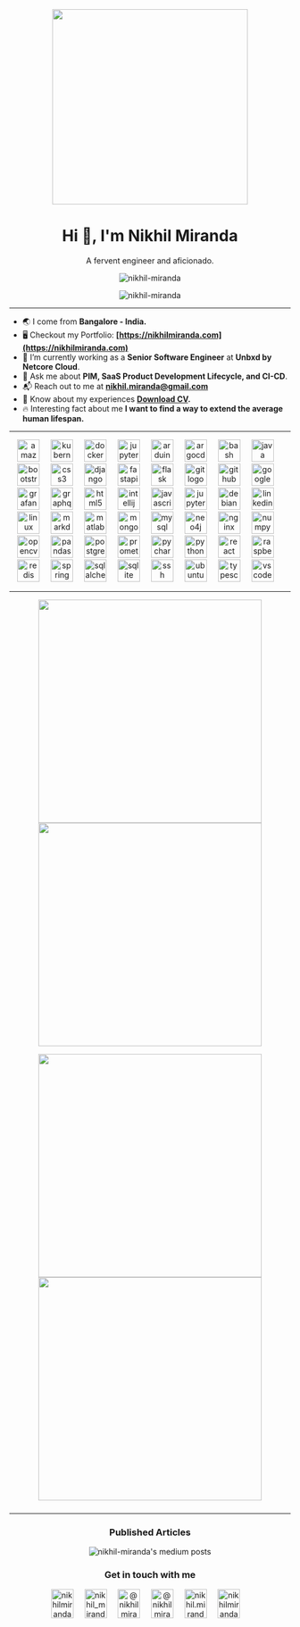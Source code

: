 <div align="center">
  <img height="350" src="https://cdn.dribbble.com/users/730703/screenshots/6581243/avento.gif"  />
</div>

<h1 align="center">Hi 👋, I'm Nikhil Miranda</h1>
<p align="center">A fervent engineer and aficionado.</p>

<p align="center" href="https://github.com/nikhil-miranda"> <img src="https://komarev.com/ghpvc/?username=nikhil-miranda&label=Profile%20views&color=0e75b6&style=flat" alt="nikhil-miranda" /> </p>



<p align="center" href="https://github.com/nikhil-miranda" target="blank"> <img  src="https://github-profile-trophy.vercel.app/?username=nikhil-miranda&row=1&column=8" alt="nikhil-miranda"/></p>

<hr>

- 🌏 I come from **Bangalore - India.**
- 🖥️ Checkout my Portfolio: **[https://nikhilmiranda.com](https://nikhilmiranda.com)**
- 💼 I’m currently working as a **Senior Software Engineer** at **Unbxd by Netcore Cloud**.
- 💬 Ask me about **PIM, SaaS Product Development Lifecycle, and CI-CD**.
- 📬 Reach out to me at **nikhil.miranda@gmail.com**
- 📄 Know about my experiences **[Download CV](https://student.nikhilmiranda.com/media/nikhil_resume_v6.3.pdf).**
- 🔥 Interesting fact about me **I want to find a way to extend the average human lifespan.**

<!-- <h2 align="center">Tech stack I have worked with.</h2> -->

<!-- <h3 align="center"> Tools and Skillsets used</h3> -->


<hr>


<div align="center">
  <img src="https://cdn.jsdelivr.net/gh/devicons/devicon/icons/amazonwebservices/amazonwebservices-original.svg" height="40" alt="amazonwebservices logo"  />
  <img width="12" />
  <img src="https://cdn.jsdelivr.net/gh/devicons/devicon/icons/kubernetes/kubernetes-plain.svg" height="40" alt="kubernetes logo"  />
  <img width="12" />
  <img src="https://cdn.jsdelivr.net/gh/devicons/devicon/icons/docker/docker-plain-wordmark.svg" height="40" alt="docker logo"  />
  <img width="12" />
  <img src="https://cdn.jsdelivr.net/gh/devicons/devicon/icons/apachekafka/apachekafka-original.svg" height="40" alt="jupyter logo"  />
  <img width="12" />
  <img src="https://cdn.jsdelivr.net/gh/devicons/devicon/icons/arduino/arduino-original.svg" height="40" alt="arduino logo"  />
  <img width="12" />
  <img src="https://cdn.jsdelivr.net/gh/devicons/devicon/icons/argocd/argocd-original.svg" height="40" alt="argocd logo"  />
  <img width="12" />
  <img src="https://cdn.jsdelivr.net/gh/devicons/devicon/icons/bash/bash-original.svg" height="40" alt="bash logo"  />
  <img width="12" />
  <img src="https://cdn.jsdelivr.net/gh/devicons/devicon/icons/java/java-original.svg" height="40" alt="java logo"  />
  <img width="12" />
  <img src="https://cdn.jsdelivr.net/gh/devicons/devicon/icons/bootstrap/bootstrap-original.svg" height="40" alt="bootstrap logo"  />
  <img width="12" />
  <img src="https://cdn.jsdelivr.net/gh/devicons/devicon/icons/css3/css3-original.svg" height="40" alt="css3 logo"  />
  <img width="12" />
  <img src="https://cdn.jsdelivr.net/gh/devicons/devicon/icons/django/django-plain.svg" height="40" alt="django logo"  />
  <img width="12" />
  <img src="https://cdn.jsdelivr.net/gh/devicons/devicon/icons/fastapi/fastapi-original.svg" height="40" alt="fastapi logo"  />
  <img width="12" />
  <img src="https://cdn.jsdelivr.net/gh/devicons/devicon/icons/flask/flask-original.svg" height="40" alt="flask logo"  />
  <img width="12" />
  <img src="https://cdn.jsdelivr.net/gh/devicons/devicon/icons/git/git-original.svg" height="40" alt="git logo"  />
  <img width="12" />
  <img src="https://cdn.jsdelivr.net/gh/devicons/devicon/icons/github/github-original.svg" height="40" alt="github logo"  />
  <img width="12" />
  <img src="https://cdn.jsdelivr.net/gh/devicons/devicon/icons/googlecloud/googlecloud-original.svg" height="40" alt="googlecloud logo"  />
  <img width="12" />
  <img src="https://cdn.jsdelivr.net/gh/devicons/devicon/icons/grafana/grafana-original.svg" height="40" alt="grafana logo"  />
  <img width="12" />
  <img src="https://cdn.jsdelivr.net/gh/devicons/devicon/icons/graphql/graphql-plain.svg" height="40" alt="graphql logo"  />
  <img width="12" />
  <img src="https://cdn.jsdelivr.net/gh/devicons/devicon/icons/html5/html5-original.svg" height="40" alt="html5 logo"  />
  <img width="12" />
  <img src="https://cdn.jsdelivr.net/gh/devicons/devicon/icons/intellij/intellij-original.svg" height="40" alt="intellij logo"  />
  <img width="12" />
  <img src="https://cdn.jsdelivr.net/gh/devicons/devicon/icons/javascript/javascript-original.svg" height="40" alt="javascript logo"  />
  <img width="12" />
  <img src="https://cdn.jsdelivr.net/gh/devicons/devicon/icons/jupyter/jupyter-original.svg" height="40" alt="jupyter logo"  />
  <img width="12" />

  <img src="https://cdn.jsdelivr.net/gh/devicons/devicon/icons/debian/debian-original.svg" height="40" alt="debian logo"  />
  <img width="12" />
          
  
  <img src="https://cdn.jsdelivr.net/gh/devicons/devicon/icons/linkedin/linkedin-original.svg" height="40" alt="linkedin logo"  />
  <img width="12" />
  <img src="https://cdn.jsdelivr.net/gh/devicons/devicon/icons/linux/linux-original.svg" height="40" alt="linux logo"  />
  <img width="12" />
  <img src="https://cdn.jsdelivr.net/gh/devicons/devicon/icons/markdown/markdown-original.svg" height="40" alt="markdown logo"  />
  <img width="12" />
  <img src="https://cdn.jsdelivr.net/gh/devicons/devicon/icons/matlab/matlab-original.svg" height="40" alt="matlab logo"  />
  <img width="12" />
  <img src="https://cdn.jsdelivr.net/gh/devicons/devicon/icons/mongodb/mongodb-original.svg" height="40" alt="mongodb logo"  />
  <img width="12" />
  <img src="https://cdn.jsdelivr.net/gh/devicons/devicon/icons/mysql/mysql-original.svg" height="40" alt="mysql logo"  />
  <img width="12" />
  <img src="https://cdn.jsdelivr.net/gh/devicons/devicon/icons/neo4j/neo4j-original.svg" height="40" alt="neo4j logo"  />
  <img width="12" />
  <img src="https://cdn.jsdelivr.net/gh/devicons/devicon/icons/nginx/nginx-original.svg" height="40" alt="nginx logo"  />
  <img width="12" />
  <img src="https://cdn.jsdelivr.net/gh/devicons/devicon/icons/numpy/numpy-original.svg" height="40" alt="numpy logo"  />
  <img width="12" />
  <img src="https://cdn.jsdelivr.net/gh/devicons/devicon/icons/opencv/opencv-original.svg" height="40" alt="opencv logo"  />
  <img width="12" />
  <img src="https://cdn.jsdelivr.net/gh/devicons/devicon/icons/pandas/pandas-original.svg" height="40" alt="pandas logo"  />
  <img width="12" />
  <img src="https://cdn.jsdelivr.net/gh/devicons/devicon/icons/postgresql/postgresql-original.svg" height="40" alt="postgresql logo"  />
  <img width="12" />
  <img src="https://cdn.jsdelivr.net/gh/devicons/devicon/icons/prometheus/prometheus-original.svg" height="40" alt="prometheus logo"  />
  <img width="12" />
  <img src="https://cdn.jsdelivr.net/gh/devicons/devicon/icons/pycharm/pycharm-original.svg" height="40" alt="pycharm logo"  />
  <img width="12" />
  <img src="https://cdn.jsdelivr.net/gh/devicons/devicon/icons/python/python-original.svg" height="40" alt="python logo"  />
  <img width="12" />
  <img src="https://cdn.jsdelivr.net/gh/devicons/devicon/icons/react/react-original.svg" height="40" alt="react logo"  />
  <img width="12" />
  <img src="https://cdn.jsdelivr.net/gh/devicons/devicon/icons/raspberrypi/raspberrypi-original.svg" height="40" alt="raspberrypi logo"  />
  <img width="12" />
  <img src="https://cdn.jsdelivr.net/gh/devicons/devicon/icons/redis/redis-original.svg" height="40" alt="redis logo"  />
  <img width="12" />
  <img src="https://cdn.jsdelivr.net/gh/devicons/devicon/icons/spring/spring-original.svg" height="40" alt="spring logo"  />
  <img width="12" />
  <img src="https://cdn.jsdelivr.net/gh/devicons/devicon/icons/sqlalchemy/sqlalchemy-original.svg" height="40" alt="sqlalchemy logo"  />
  <img width="12" />
  <img src="https://cdn.jsdelivr.net/gh/devicons/devicon/icons/sqlite/sqlite-original.svg" height="40" alt="sqlite logo"  />
  <img width="12" />
  <img src="https://cdn.jsdelivr.net/gh/devicons/devicon/icons/ssh/ssh-original.svg" height="40" alt="ssh logo"  />
  <img width="12" />
  <img src="https://cdn.jsdelivr.net/gh/devicons/devicon/icons/ubuntu/ubuntu-plain.svg" height="40" alt="ubuntu logo"  />
  <img width="12" />
  <img src="https://cdn.jsdelivr.net/gh/devicons/devicon/icons/typescript/typescript-original.svg" height="40" alt="typescript logo"  />
  <img width="12" />
  <img src="https://cdn.jsdelivr.net/gh/devicons/devicon/icons/vscode/vscode-original.svg" height="40" alt="vscode logo"  />
  <img width="12" />
</div>

<hr>

<!-- <h3 align="center">Github Stats</h3> -->

<p align="center">
  <a href="https://github.com/nikhil-miranda">
    <img src="https://github-readme-streak-stats.herokuapp.com/?user=nikhil-miranda&show_icons=true&line_height=25&count_private=true" width="400" />
  </a>
  <a href="https://github.com/nikhil-miranda">
    <img src="https://github-readme-stats-anuraghazra1.vercel.app/api?username=nikhil-miranda&show_icons=true&theme=light&line_height=25&title_color=7221ff&count_private=true" width="400" />
  </a>
</p>

<p align="center">
  <a href="https://gist.github.com/nikhil-miranda/c93e4608f386e55754128c86b107f0ed">
    <img src="https://github-readme-stats.vercel.app/api/gist?id=c93e4608f386e55754128c86b107f0ed&show_owner=true" width="400" />
  </a>
  <a href="https://gist.github.com/nikhil-miranda/f12dd9273457056c0e19f56121363a4c">
    <img src="https://github-readme-stats.vercel.app/api/gist?id=f12dd9273457056c0e19f56121363a4c&show_owner=true" width="400" />
  </a>
</p>

###

<hr>

<h3 align="center">Published Articles</h3>

<div align="center">
  <img src="https://github-read-medium-git-main.pahlevikun.vercel.app/latest?limit=4&username=nikhilmiranda" alt="nikhil-miranda's medium posts"  />
</div>

###

<h3 align="center">Get in touch with me</h3>

<div align="center">  
<a href="https://linkedin.com/in/nikhilmiranda" target="blank"><img align="center" src="https://raw.githubusercontent.com/maurodesouza/profile-readme-generator/master/src/assets/icons/social/linkedin/default.svg" alt="nikhilmiranda" height="52" width="40" /></a>&nbsp;&nbsp;&nbsp;&nbsp;
<a href="https://instagram.com/nikhil_miranda" target="blank"><img align="center" src="https://raw.githubusercontent.com/maurodesouza/profile-readme-generator/master/src/assets/icons/social/instagram/default.svg" alt="nikhil_miranda" height="52" width="40" /></a>&nbsp;&nbsp;&nbsp;&nbsp;
<a href="https://medium.com/@nikhilmiranda" target="blank"><img align="center" src="https://raw.githubusercontent.com/maurodesouza/profile-readme-generator/master/src/assets/icons/social/medium/default.svg" 
alt="@nikhilmiranda" height="52" width="40" /></a>&nbsp;&nbsp;&nbsp;&nbsp;
<a href="https://www.youtube.com/c/@nikhilmiranda" target="blank"><img align="center" src="https://raw.githubusercontent.com/maurodesouza/profile-readme-generator/master/src/assets/icons/social/youtube/default.svg" alt="@nikhilmiranda" height="52" width="40" /></a>&nbsp;&nbsp;&nbsp;&nbsp;
<a href="nikhil.miranda@gmail.com" target="blank"><img align="center" src="https://raw.githubusercontent.com/maurodesouza/profile-readme-generator/master/src/assets/icons/social/gmail/default.svg" alt="nikhil.miranda@gmail.com" height="52" width="40" /></a>&nbsp;&nbsp;&nbsp;&nbsp;
<a href="https://discordapp.com/users/328825384269250570" target="blank"><img align="center" src="https://raw.githubusercontent.com/maurodesouza/profile-readme-generator/master/src/assets/icons/social/discord/default.svg" 
alt="nikhilmiranda" height="52" width="40" /></a>&nbsp;&nbsp;&nbsp;&nbsp;
</div>

